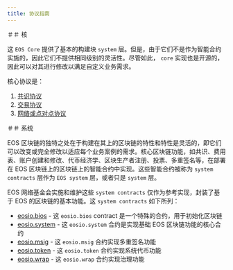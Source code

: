 ```yaml
---
title: 协议指南
---
```


＃＃ 核

这 `EOS Core` 提供了基本的构建块 `system` 层。但是，由于它们不是作为智能合约实施的，因此它们不提供相同级别的灵活性。尽管如此， `core` 实现也是开源的，因此可以对其进行修改以满足自定义业务需求。

核心协议是：

1. [共识协议](01_consensus-protocol.md)
2. [交易协议](02_transactions-protocol.md)
3. [网络或点对点协议](03_network-peer-protocol.md)

＃＃ 系统

EOS 区块链的独特之处在于构建在其上的区块链的特性和特性是灵活的，即它们可以改变或完全修改以适应每个业务案例的需求。核心区块链功能，如共识、费用表、账户创建和修改、代币经济学、区块生产者注册、投票、多重签名等，在部署在 EOS 区块链上的区块链上的智能合约中实现。这些智能合约被称为 `system contracts` 层作为 `EOS system` 层，或者只是 `system` 层。

EOS 网络基金会实施和维护这些 `system contracts` 仅作为参考实现，封装了基于 EOS 的区块链的基本功能。这 `system contracts` 如下所列：

* [eosio.bios](https://github.com/eosnetworkfoundation/eos-system-contracts/tree/main/contracts/eosio.bios) - 这 `eosio.bios` contract 是一个特殊的合约，用于初始化区块链
* [eosio.system](https://github.com/eosnetworkfoundation/eos-system-contracts/tree/main/contracts/eosio.system) - 这 `eosio.system` 合约是实现基础 EOS 区块链功能的核心合约
* [eosio.msig](https://github.com/eosnetworkfoundation/eos-system-contracts/tree/main/contracts/eosio.msig) - 这 `eosio.msig` 合约实现多重签名功能
* [eosio.token](https://github.com/eosnetworkfoundation/eos-system-contracts/tree/main/contracts/eosio.token) - 这 `eosio.token` 合约实现系统代币功能
* [eosio.wrap](https://github.com/eosnetworkfoundation/eos-system-contracts/tree/main/contracts/eosio.wrap) - 这 `eosio.wrap` 合约实现治理功能
